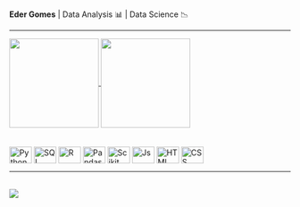 
<p ><strong>Eder Gomes</strong> | Data Analysis 📊 | Data Science 📉</p>

<!--
**edergomesj/edergomesj** is a ✨ _special_ ✨ repository because its `README.md` (this file) appears on your GitHub profile.

Here are some ideas to get you started:

- 🔭 I’m currently working on ...
- 🌱 I’m currently learning ...
- 👯 I’m looking to collaborate on ...
- 🤔 I’m looking for help with ...
- 💬 Ask me about ...
- 📫 How to reach me: ...
- 😄 Pronouns: ...
- ⚡ Fun fact: ...
-->
<hr/>
<div style="display: inline_block">
  <a href="https://github.com/edergomesj/github-readme-stats">
    <img height=160 align="center" src="https://github-readme-stats.vercel.app/api?username=edergomesj&hide=contribs,issues&show_icons=true&theme=dark&include_all_commits=true&count_private=true"/>
  </a>
  <a href="https://github.com/edergomesj/convoychat">
    <img height=160 align="center" src="https://github-readme-stats.vercel.app/api/top-langs?username=edergomesj&layout=compact&langs_count=8&card_width=320&show_icons=true&theme=dark" />
  </a>
</div>
<br/>
<br/>
<div style="display: inline_block">
  <img align="center" alt="Python" height="30" width="40" src="https://cdn.jsdelivr.net/gh/devicons/devicon@latest/icons/python/python-original-wordmark.svg">
  <img align="center" alt="SQL" height="30" width="40" src="https://cdn.jsdelivr.net/gh/devicons/devicon@latest/icons/azuresqldatabase/azuresqldatabase-original.svg">
  <img align="center" alt="R" height="30" width="40" src="https://cdn.jsdelivr.net/gh/devicons/devicon@latest/icons/r/r-plain.svg">
  <img align="center" alt="Pandas" height="30" width="40" src="https://cdn.jsdelivr.net/gh/devicons/devicon@latest/icons/pandas/pandas-original-wordmark.svg">
  <img align="center" alt="Scikit" height="30" width="40" src="https://cdn.jsdelivr.net/gh/devicons/devicon@latest/icons/scikitlearn/scikitlearn-original.svg">
  <img align="center" alt="Js" height="30" width="40" src="https://cdn.jsdelivr.net/gh/devicons/devicon@latest/icons/javascript/javascript-plain.svg">
  <img align="center" alt="HTML" height="30" width="40" src="https://cdn.jsdelivr.net/gh/devicons/devicon@latest/icons/html5/html5-original.svg">
  <img align="center" alt="CSS" height="30" width="40" src="https://cdn.jsdelivr.net/gh/devicons/devicon@latest/icons/css3/css3-original.svg">
</div>
<hr/>
<br/>
<div style="display: inline_block">
  <a href="mailto:edergomesj@gmail.com"><img src="https://img.shields.io/badge/Gmail-D14836?style=for-the-badge&logo=gmail&logoColor=white">
</div>

